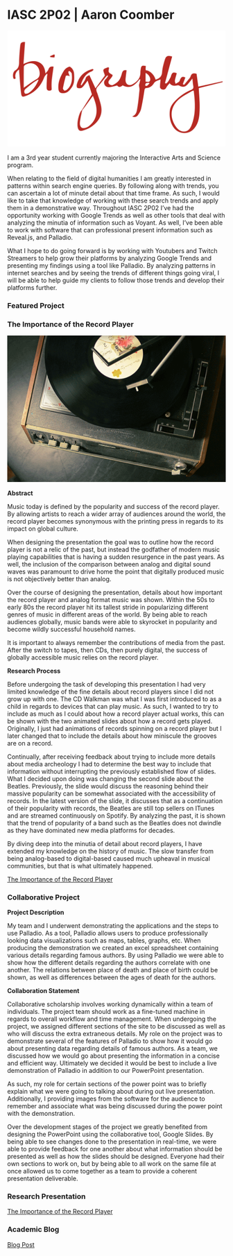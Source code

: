 # IASC 2P02 | Aaron Coomber

![](images/bio.png)


I am a 3rd year student currently majoring the Interactive Arts and Science program.  

When relating to the field of digital humanities I am greatly interested in patterns within search engine queries. By following along with trends, you can ascertain a lot of minute detail about that time frame. As such, I would like to take that knowledge of working with these search trends and apply them in a demonstrative way.
Throughout IASC 2P02 I’ve had the opportunity working with Google Trends as well as other tools that deal with analyzing the minutia of information such as Voyant. As well, I’ve been able to work with software that can professional present information such as Reveal.js, and Palladio.

What I hope to do going forward is by working with Youtubers and Twitch Streamers to help grow their platforms by analyzing Google Trends and presenting my findings using a tool like Palladio. By analyzing patterns in internet searches and by seeing the trends of different things going viral, I will be able to help guide my clients to follow those trends and develop their platforms further.


### Featured Project

### The Importance of the Record Player

![](images/record.gif)

**Abstract**

Music today is defined by the popularity and success of the record player. By allowing artists to reach a wider array of audiences around the world, the record player becomes synonymous with the printing press in regards to its impact on global culture.

When designing the presentation the goal was to outline how the record player is not a relic of the past, but instead the godfather of modern music playing capabilities that is having a sudden resurgence in the past years. As well, the inclusion of the comparison between analog and digital sound waves was paramount to drive home the point that digitally produced music is not objectively better than analog.

Over the course of designing the presentation, details about how important the record player and analog format music was shown. Within the 50s to early 80s the record player hit its tallest stride in popularizing different genres of music in different areas of the world. By being able to reach audiences globally, music bands were able to skyrocket in popularity and become wildly successful household names.

It is important to always remember the contributions of media from the past. After the switch to tapes, then CDs, then purely digital, the success of globally accessible music relies on the record player.

**Research Process**

Before undergoing the task of developing this presentation I had very limited knowledge of the fine details about record players since I did not grow up with one. The CD Walkman was what I was first introduced to as a child in regards to devices that can play music. As such, I wanted to try to include as much as I could about how a record player actual works, this can be shown with the two animated slides about how a record gets played. Originally, I just had animations of records spinning on a record player but I later changed that to include the details about how miniscule the grooves are on a record.

Continually, after receiving feedback about trying to include more details about media archeology I had to determine the best way to include that information without interrupting the previously established flow of slides. What I decided upon doing was changing the second slide about the Beatles. Previously, the slide would discuss the reasoning behind their massive popularity can be somewhat associated with the accessibility of records. In the latest version of the slide, it discusses that as a continuation of their popularity with records, the Beatles are still top sellers on ITunes and are streamed continuously on Spotify.  By analyzing the past, it is shown that the trend of popularity of a band such as the Beatles does not dwindle as they have dominated new media platforms for decades.

By diving deep into the minutia of detail about record players, I have extended my knowledge on the history of music. The slow transfer from being analog-based to digital-based caused much upheaval in musical communities, but that is what ultimately happened.

[The Importance of the Record Player](reveal_working/presentation2.html)

### Collaborative Project

**Project Description**

My team and I underwent demonstrating the applications and the steps to use Palladio. As a tool, Palladio allows users to produce professionally looking data visualizations such as maps, tables, graphs, etc. When producing the demonstration we created an excel spreadsheet containing various details regarding famous authors. By using Palladio we were able to show how the different details regarding the authors correlate with one another. The relations between place of death and place of birth could be shown, as well as differences between the ages of death for the authors.

**Collaboration Statement**

Collaborative scholarship involves working dynamically within a team of individuals. The project team should work as a fine-tuned machine in regards to overall workflow and time management. When undergoing the project, we assigned different sections of the site to be discussed as well as who will discuss the extra extraneous details. My role on the project was to demonstrate several of the features of Palladio to show how it would go about presenting data regarding details of famous authors. As a team, we discussed how we would go about presenting the information in a concise and efficient way. Ultimately we decided it would be best to include a live demonstration of Palladio in addition to our PowerPoint presentation.

As such, my role for certain sections of the power point was to briefly explain what we were going to talking about during out live presentation. Additionally, I providing images from the software for the audience to remember and associate what was being discussed during the power point with the demonstration.

Over the development stages of the project we greatly benefited from designing the PowerPoint using the collaborative tool, Google Slides. By being able to see changes done to the presentation in real-time, we were able to provide feedback for one another about what information should be presented as well as how the slides should be designed. Everyone had their own sections to work on, but by being able to all work on the same file at once allowed us to come together as a team to provide a coherent presentation deliverable.

### Research Presentation

[The Importance of the Record Player](reveal_working/presentation2.html)

### Academic Blog

[Blog Post](publish_blog_post.md)

